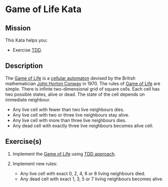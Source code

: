 # Game of Life Kata

## Mission

This Kata helps you:
* Exercise [TDD][tdd].

## Description

The [Game of Life][game-of-life] is a [cellular automaton](https://en.wikipedia.org/wiki/Cellular_automaton) devised by the British mathematician [John Horton Conway](https://en.wikipedia.org/wiki/Cellular_automaton) in 1970.
The rules of [Game of Life][game-of-life] are simple. There is infinte two-dimensional grid of square cells. Each cell has two possible states,
alive or dead. The state of the cell depends on immediate neighbour.

* Any live cell with fewer than two live neighbours dies.
* Any live cell with two or three live neighbours stay alive.
* Any live cell with more than three live neighbours dies.
* Any dead cell with exactly three live neighbours becomes alive cell. 

## Exercise(s)

1. Implement the [Game of Life][game-of-life] using [TDD approach][tdd]. 

2. Implement new rules:

    * Any live cell with exact 0, 2, 4, 6 or 8 living neighbours died.
    * Any dead cell with exact 1, 3, 5 or 7 living neighbours becomes alive.

[game-of-life]: https://en.wikipedia.org/wiki/Conway%27s_Game_of_Life
[tdd]: https://en.wikipedia.org/wiki/Test-driven_development